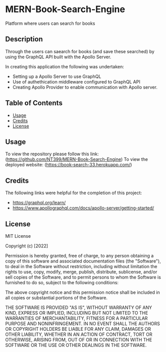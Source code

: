 # MERN-Book-Search-Engine
Platform where users can search for books

## Description

Through the users can saearch for books (and save these searched) by using the GraphQL API built with the Apollo Server. 

In creating this application the following was undertaken:
- Setting up a Apollo Server to use GraphQL
- Use of authethication middleware configured to GraphQL API
- Creating Apollo Provider to enable communication with Apollo server.


## Table of Contents

- [Usage](#usage)
- [Credits](#credits)
- [License](#license)


## Usage

To view the repository please follow this link: (https://github.com/NT399/MERN-Book-Search-Engine)
To view the deployed website: (https://book-search-33.herokuapp.com/)


## Credits

The following links were helpful for the completion of this project:
- https://graphql.org/learn/
- https://www.apollographql.com/docs/apollo-server/getting-started/


## License

MIT License

Copyright (c) [2022]

Permission is hereby granted, free of charge, to any person obtaining a copy
of this software and associated documentation files (the "Software"), to deal
in the Software without restriction, including without limitation the rights
to use, copy, modify, merge, publish, distribute, sublicense, and/or sell
copies of the Software, and to permit persons to whom the Software is
furnished to do so, subject to the following conditions:

The above copyright notice and this permission notice shall be included in all
copies or substantial portions of the Software.

THE SOFTWARE IS PROVIDED "AS IS", WITHOUT WARRANTY OF ANY KIND, EXPRESS OR
IMPLIED, INCLUDING BUT NOT LIMITED TO THE WARRANTIES OF MERCHANTABILITY,
FITNESS FOR A PARTICULAR PURPOSE AND NONINFRINGEMENT. IN NO EVENT SHALL THE
AUTHORS OR COPYRIGHT HOLDERS BE LIABLE FOR ANY CLAIM, DAMAGES OR OTHER
LIABILITY, WHETHER IN AN ACTION OF CONTRACT, TORT OR OTHERWISE, ARISING FROM,
OUT OF OR IN CONNECTION WITH THE SOFTWARE OR THE USE OR OTHER DEALINGS IN THE
SOFTWARE.
